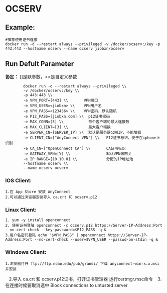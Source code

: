 OCSERV
===

## Example:

    #推荐使用证书连接
    docker run -d --restart always --privileged -v /docker/ocserv:/key -p 443:443 --hostname ocserv --name ocserv jiobxn/ocserv


## Run Defult Parameter
**协定：** []是默参数，<>是自定义参数

			docker run -d --restart always --privileged \\
			-v /docker/ocserv:/key \\
			-p 443:443 \\
			-e VPN_PORT=[443] \\       VPN端口
			-e VPN_USER=<jiobxn> \\    VPN用户名
			-e VPN_PASS=<123456> \\    VPN密码，默认随机
			-e P12_PASS=[jiobxn.com] \\  p12证书密码
			-e MAX_CONN=[3] \\           每个客户端的最大连接数
			-e MAX_CLIENT=[3] \\         最大客户端数
			-e SERVER_CN=[SERVER_IP] \\  默认是服务器公网IP，不能填错
			-e CLIENT_CN=["AnyConnect VPN"] \\   P12证书标识，便于在iphone上识别
			-e CA_CN=["OpenConnect CA"] \\       CA证书标识
			-e GATEWAY_VPN=[Y] \\                默认VPN做网关
			-e IP_RANGE=[10.10.0] \\             分配的IP地址池
			--hostname ocserv \\
			--name ocserv ocserv

### IOS Client:

    1.在 App Store 安装 AnyConnect
    2.可以通过浏览器安装导入 ca.crt 和 ocserv.p12

### Linux Client:

    1. yum -y install openconnect
    2. 使用证书登陆 openconnect -c ocserv.p12 https://Server-IP-Address:Port --no-cert-check --key-password=$P12_PASS -q &
    3.用户名密码登陆 echo "$VPN_PASS" | openconnect https://Server-IP-Address:Port --no-cert-check --user=$VPN_USER --passwd-on-stdin -q &

### Windows Client:

    1.浏览器打开 ftp://ftp.noao.edu/pub/grandi/ 下载 anyconnect-win-x.x.msi 并安装
    2.导入 ca.crt 和 ocserv.p12证书，打开证书管理器 运行certmgr.msc命令
    3.在连接时候要取消选中 Block connections to untusted server
